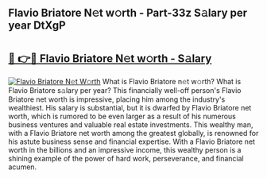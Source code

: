 ## Flavio Briatore N𝚎t w𝚘rth - Part-33z S𝚊lary per year DtXgP

# <h2><a href="http://gc1fh1.nevu.top/?p=Flavio+Briatore">🔗 👉🔴 Flavio Briatore N𝚎t w𝚘rth - S𝚊lary</a></h2>

[![Flavio Briatore N𝚎t W𝚘rth](https://i.imgur.com/Oavwk0R.jpeg)](http://gc1fh1.nevu.top/?p=Flavio+Briatore)
What is Flavio Briatore n𝚎t w𝚘rth? What is Flavio Briatore s𝚊lary per year?
This financially well-off person's Flavio Briatore net worth is impressive, placing him among the industry's wealthiest. His salary is substantial, but it is dwarfed by Flavio Briatore net worth, which is rumored to be even larger as a result of his numerous business ventures and valuable real estate investments. This wealthy man, with a Flavio Briatore net worth among the greatest globally, is renowned for his astute business sense and financial expertise. With a Flavio Briatore net worth in the billions and an impressive income, this wealthy person is a shining example of the power of hard work, perseverance, and financial acumen.
